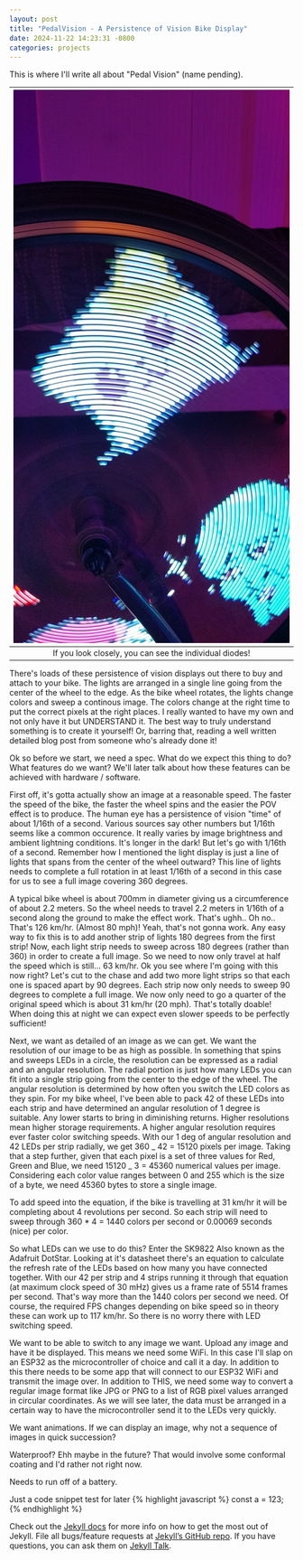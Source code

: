 ```yaml
---
layout: post
title: "PedalVision - A Persistence of Vision Bike Display"
date: 2024-11-22 14:23:31 -0800
categories: projects
---
```


This is where I'll write all about "Pedal Vision" (name pending).

|              ![Image](/images/hamster.jpg)              |
| :-----------------------------------------------------: |
| If you look closely, you can see the individual diodes! |

There's loads of these persistence of vision displays out there to buy and attach to your bike. The lights are arranged in a single line going from the center of the wheel to the edge. As the bike wheel rotates, the lights change colors and sweep a continous image. The colors change at the right time to put the correct pixels at the right places. I really wanted to have my own and not only have it but UNDERSTAND it. The best way to truly understand something is to create it yourself! Or, barring that, reading a well written detailed blog post from someone who's already done it!

Ok so before we start, we need a spec. What do we expect this thing to do? What features do we want? We'll later talk about how these features can be achieved with hardware / software.

First off, it's gotta actually show an image at a reasonable speed. The faster the speed of the bike, the faster the wheel spins and the easier the POV effect is to produce. The human eye has a persistence of vision "time" of about 1/16th of a second. Various sources say other numbers but 1/16th seems like a common occurence. It really varies by image brightness and ambient lightning conditions. It's longer in the dark! But let's go with 1/16th of a second. Remember how I mentioned the light display is just a line of lights that spans from the center of the wheel outward? This line of lights needs to complete a full rotation in at least 1/16th of a second in this case for us to see a full image covering 360 degrees.

A typical bike wheel is about 700mm in diameter giving us a circumference of about 2.2 meters. So the wheel needs to travel 2.2 meters in 1/16th of a second along the ground to make the effect work. That's ughh.. Oh no.. That's 126 km/hr. (Almost 80 mph)! Yeah, that's not gonna work. Any easy way to fix this is to add another strip of lights 180 degrees from the first strip! Now, each light strip needs to sweep across 180 degrees (rather than 360) in order to create a full image. So we need to now only travel at half the speed which is still... 63 km/hr. Ok you see where I'm going with this now right? Let's cut to the chase and add two more light strips so that each one is spaced apart by 90 degrees. Each strip now only needs to sweep 90 degrees to complete a full image. We now only need to go a quarter of the original speed which is about 31 km/hr (20 mph). That's totally doable! When doing this at night we can expect even slower speeds to be perfectly sufficient!

Next, we want as detailed of an image as we can get. We want the resolution of our image to be as high as possible. In something that spins and sweeps LEDs in a circle, the resolution can be expressed as a radial and an angular resolution. The radial portion is just how many LEDs you can fit into a single strip going from the center to the edge of the wheel. The angular resolution is determined by how often you switch the LED colors as they spin. For my bike wheel, I've been able to pack 42 of these LEDs into each strip and have determined an angular resolution of 1 degree is suitable. Any lower starts to bring in diminishing returns. Higher resolutions mean higher storage requirements. A higher angular resolution requires ever faster color switching speeds. With our 1 deg of angular resolution and 42 LEDs per strip radially, we get 360 _ 42 = 15120 pixels per image. Taking that a step further, given that each pixel is a set of three values for Red, Green and Blue, we need 15120 _ 3 = 45360 numerical values per image. Considering each color value ranges between 0 and 255 which is the size of a byte, we need 45360 bytes to store a single image.

To add speed into the equation, if the bike is travelling at 31 km/hr it will be completing about 4 revolutions per second. So each strip will need to sweep through 360 \* 4 = 1440 colors per second or 0.00069 seconds (nice) per color.

So what LEDs can we use to do this? Enter the SK9822 Also known as the Adafruit DotStar. Looking at it's datasheet there's an equation to calculate the refresh rate of the LEDs based on how many you have connected together. With our 42 per strip and 4 strips running it through that equation (at maximum clock speed of 30 mHz) gives us a frame rate of 5514 frames per second. That's way more than the 1440 colors per second we need. Of course, the required FPS changes depending on bike speed so in theory these can work up to 117 km/hr. So there is no worry there with LED switching speed.

We want to be able to switch to any image we want. Upload any image and have it be displayed. This means we need some WiFi. In this case I'll slap on an ESP32 as the microcontroller of choice and call it a day. In addition to this there needs to be some app that will connect to our ESP32 WiFi and transmit the image over. In addition to THIS, we need some way to convert a regular image format like JPG or PNG to a list of RGB pixel values arranged in circular coordinates. As we will see later, the data must be arranged in a certain way to have the microcontroller send it to the LEDs very quickly.

We want animations. If we can display an image, why not a sequence of images in quick succession?

Waterproof? Ehh maybe in the future? That would involve some conformal coating and I'd rather not right now.

Needs to run off of a battery.

Just a code snippet test for later
{% highlight javascript %}
const a = 123;
{% endhighlight %}

Check out the [Jekyll docs][jekyll-docs] for more info on how to get the most out of Jekyll. File all bugs/feature requests at [Jekyll’s GitHub repo][jekyll-gh]. If you have questions, you can ask them on [Jekyll Talk][jekyll-talk].

[jekyll-docs]: https://jekyllrb.com/docs/home
[jekyll-gh]: https://github.com/jekyll/jekyll
[jekyll-talk]: https://talk.jekyllrb.com/
